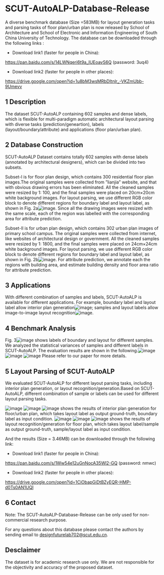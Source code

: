 SCUT-AutoALP-Database-Release
===
A diverse benchmark database (Size =583MB) for layout generation tasks and parsing tasks of floor plan/urban plan is now released by School of Architecture and School of Electronic and Information Engineering of South China University of Technology. The database can be downloaded through the following links :

* Download link1 (faster for people in China):

https://pan.baidu.com/s/14LWNqeri6t9a_IUEoavS6Q (password: 3uq4)

* Download link2 (faster for people in other places):

https://drive.google.com/open?id=1u8bM3wsMRbDItnlr_-VKZmUbb-9Umevv

1 Description
---
The dataset SCUT-AutoALP containing 602 samples and dense labels, which is flexible for multi-paradigm automatic architectural layout parsing with diverse tasks (prediction/geneartion), labels (layout/boundary/attribute) and applications (floor plan/urban plan).

2 Database Construction
--
SCUT-AutoALP Dataset contains totally 602 samples with dense labels (annotated by architectural designers), which can be divided into two subsets.

Subset-I is for floor plan design, which contains 300 residential floor plan images.The original samples were collected from ”lianjia” website, and that with obvious drawing errors has been eliminated. All the cleaned samples were resized by 1: 100, and the final samples were placed on 20cm×20cm white background images. For layout parsing, we use different RGB color block to denote different regions for boundary label and layout label, as shown in Fig. 2a![image](https://github.com/designfuturelab702/SCUT-AutoALP-Database-Release/blob/master/Fig.2.jpg). Since all the drawing images were resized with the same scale, each of the region was labelled with the corresponding area for attribute prediction.

Subset-II is for urban plan design, which contains 302 urban plan images of primary school campus. The original samples were collected from internet, like websites of architectural design or government. All the cleaned samples were resized by 1: 1800, and the final samples were placed on 24cm×24cm white background images. For layout parsing, we use different RGB color block to denote different regions for boundary label and layout label, as shown in Fig. 2b![image](https://github.com/designfuturelab702/SCUT-AutoALP-Database-Release/blob/master/Fig.2.jpg). For attribute prediction, we annotate each the regions with building area, and estimate building density and floor area ratio for attribute prediction.

3 Applications
--
With different combination of samples and labels, SCUT-AutoALP is available for different applications. For example, boundary label and layout label allow interior plan generation![image](https://github.com/designfuturelab702/SCUT-AutoALP-Database-Release/blob/master/Fig.8.png); samples and layout labels allow image-to-image layout recognition![image](https://github.com/designfuturelab702/SCUT-AutoALP-Database-Release/blob/master/Fig.9.png). 

4 Benchmark Analysis
--
Fig. 3![image](https://github.com/designfuturelab702/SCUT-AutoALP-Database-Release/blob/master/Fig.3.png) shows labels of boundary and layout for different samples. We analyzed the statistical variances of samples and different labels in SCUT-AutoALP. The evaluation results are shown in the following.![image](https://github.com/designfuturelab702/SCUT-AutoALP-Database-Release/blob/master/Fig.4.png) ![image](https://github.com/designfuturelab702/SCUT-AutoALP-Database-Release/blob/master/Fig.5.png) ![image](https://github.com/designfuturelab702/SCUT-AutoALP-Database-Release/blob/master/Table2.png) Please refer to our paper for more details.

5 Layout Parsing of SCUT-AutoALP
--
We evaluated SCUT-AutoALP for different layout parsing tasks, including interior plan generation, or layout recognition/generation.Based on SCUT-AutoALP, different combination of sample or labels can be used for different layout parsing tasks. 

![image](https://github.com/designfuturelab702/SCUT-AutoALP-Database-Release/blob/master/Fig.8.png) ![image](https://github.com/designfuturelab702/SCUT-AutoALP-Database-Release/blob/master/1%20interior%20plan%20generation%20for%20FP.jpg) ![image](https://github.com/designfuturelab702/SCUT-AutoALP-Database-Release/blob/master/2.%20interior%20plan%20generation%20for%20UP.jpg) shows the results of interior plan generation for floor/urban plan, which takes layout label as output ground-truth, boundary label as input condition. ![image](https://github.com/designfuturelab702/SCUT-AutoALP-Database-Release/blob/master/Fig.9.png) ![image](https://github.com/designfuturelab702/SCUT-AutoALP-Database-Release/blob/master/3.%20layout%20generation.jpg) ![image](https://github.com/designfuturelab702/SCUT-AutoALP-Database-Release/blob/master/4.%20layout%20recognition.jpg) shows the results of layout recognition/generation for floor plan, which takes layout label/sample as output ground-truth, sample/layout label as input condition.

And the results (Size = 3.46MB) can be downloaded through the following link:

* Download link1 (faster for people in China):

https://pan.baidu.com/s/1Ww54e12uGnNocA35Wl2-GQ (password: nmwc)

* Download link2 (faster for people in other places):

https://drive.google.com/open?id=1CiObapGiDtBZyEQR-HMP-d0Ts0AN1UQI

6 Contact
--
Note: The SCUT-AutoALP-Database-Release can be only used for non-commercial research purpose.

For any questions about this database please contact the authors by sending email to designfuturelab702@scut.edu.cn.

Desclaimer
--
The dataset is for academic research use only. We are not responsible for the objectivity and accuracy of the proposed dataset.
